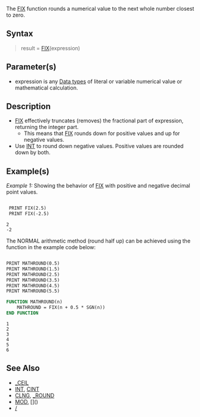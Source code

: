 The [FIX](FIX) function rounds a numerical value to the next whole number closest to zero.

## Syntax

> result = [FIX](FIX)(expression)

## Parameter(s)

* expression is any [Data types](Data-types) of literal or variable numerical value or mathematical calculation.

## Description

* [FIX](FIX) effectively truncates (removes) the fractional part of expression, returning the integer part.
  * This means that [FIX](FIX) rounds down for positive values and up for negative values.
* Use [INT](INT) to round down negative values. Positive values are rounded down by both.

## Example(s)

*Example 1:* Showing the behavior of [FIX](FIX) with positive and negative decimal point values.

```vb

 PRINT FIX(2.5)
 PRINT FIX(-2.5) 

``` 

```text
2 
-2

```

The NORMAL arithmetic method (round half up) can be achieved using the function in the example code below:

```vb

PRINT MATHROUND(0.5) 
PRINT MATHROUND(1.5)
PRINT MATHROUND(2.5)
PRINT MATHROUND(3.5)
PRINT MATHROUND(4.5)
PRINT MATHROUND(5.5)

FUNCTION MATHROUND(n)
    MATHROUND = FIX(n + 0.5 * SGN(n))
END FUNCTION 

``` 

```text
1
2
3
4
5
6

```

## See Also

* [_CEIL](_CEIL)
* [INT](INT), [CINT](CINT)
* [CLNG](CLNG), [_ROUND](_ROUND)
* [MOD](MOD), [\](\)
* [/](/)
